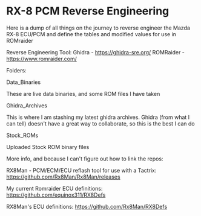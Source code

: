 # RX-8 PCM Reverse Engineering

Here is a dump of all things on the journey to reverse engineer the Mazda RX-8 ECU/PCM and define the tables and modified values for use in ROMraider


Reverse Engineering Tool: Ghidra - https://ghidra-sre.org/
ROMRaider - https://www.romraider.com/

Folders:

Data_Binaries

These are live data binaries, and some ROM files I have taken

Ghidra_Archives

This is where I am stashing my latest ghidra archives. Ghidra (from what I can tell) doesn't have a great way to collaborate, so this is the best I can do
	
Stock_ROMs

Uploaded Stock ROM binary files


More info, and because I can't figure out how to link the repos:

RX8Man - PCM/ECM/ECU reflash tool for use with a Tactrix: https://github.com/Rx8Man/Rx8Man/releases

My current Romraider ECU definitions: https://github.com/equinox311/RX8Defs

RX8Man's ECU definitions: https://github.com/Rx8Man/RX8Defs
